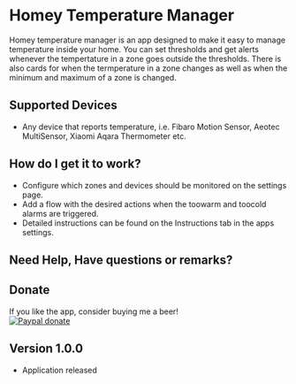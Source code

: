 # Homey Temperature Manager

Homey temperature manager is an app designed to make it easy to manage temperature inside your home.
You can set thresholds and get alerts whenever the tempertature in a zone goes outside the thresholds.
There is also cards for when the termperature in a zone changes as well as when the minimum and maximum of a zone is changed.

## Supported Devices

* Any device that reports temperature, i.e. Fibaro Motion Sensor, Aeotec MultiSensor, Xiaomi Aqara Thermometer etc.

## How do I get it to work?
* Configure which zones and devices should be monitored on the settings page.
* Add a flow with the desired actions when the toowarm and toocold alarms are triggered.
* Detailed instructions can be found on the Instructions tab in the apps settings.

## Need Help, Have questions or remarks?

## Donate
If you like the app, consider buying me a beer!  
[![Paypal donate][pp-donate-image]][pp-donate-link]

## Version 1.0.0
* Application released

[pp-donate-link]: https://www.paypal.me/michaelmedin
[pp-donate-image]: https://www.paypalobjects.com/webstatic/en_US/i/btn/png/btn_donate_92x26.png
[storebackdrop]: https://raw.githubusercontent.com/daneedk/com.uc.heimdall/beta/assets/images/storebackdrop.png
